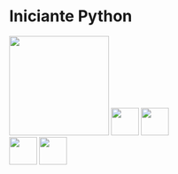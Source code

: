 <h1>Iniciante Python </h1>

<img height="180em" src="https://github-readme-stats.vercel.app/api?username=TheDantryus&show_icons=true&theme=Dark&include_all_commits=true&count_private=true"/>

<img height="50em" src="https://cdn.jsdelivr.net/gh/devicons/devicon/icons/python/python-original-wordmark.svg" />
<img height="50em" src="https://cdn.jsdelivr.net/gh/devicons/devicon/icons/html5/html5-original-wordmark.svg" />     
<div>
<img height="50em" src="https://cdn.jsdelivr.net/gh/devicons/devicon/icons/linux/linux-original.svg" />          
<img height="50em" src="https://cdn.jsdelivr.net/gh/devicons/devicon/icons/bash/bash-original.svg" />
</div>
